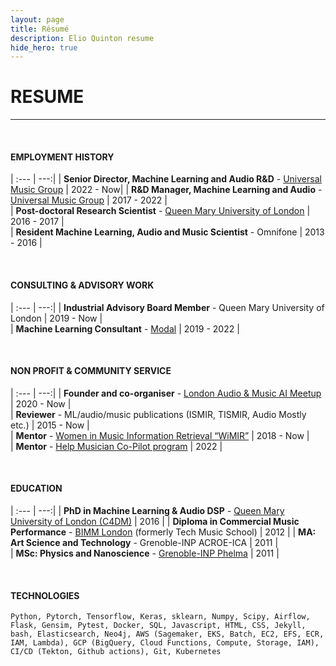 ```yaml
---
layout: page
title: Résumé
description: Elio Quinton resume
hide_hero: true
---
```


# RESUME

<!-- Elio is a scientist, engineer and leader, with primary expertise in Artificial Intelligence (AI), Audio Digital Signal Processing and Music. 

Currently Senior Director of Machine Learning and Audio R&D at Universal Music Group (UMG), where he founded and lead the _Music & Audio Machine Learning Lab (MAML)_, the first ever Machine Learning R&D group in the recorded music industry. The MAML develops cutting edge technology to support and empower artists globally.  -->

----

<br>

<!-- Remove borders from tables. I could not make it work via the SCSS file. -->
<style>
    .content table td, .content table th { border: 0px solid #dbdbdb; border-width: 0 0 0px; padding: 0.25em 0.75em; vertical-align: top; }
</style>

#### EMPLOYMENT HISTORY

| :--- | ---:|
| **Senior Director, Machine Learning and Audio R&D** - [Universal Music Group](https://www.universalmusic.com/) | 2022 - Now|
| **R&D Manager, Machine Learning and Audio** - [Universal Music Group](https://www.universalmusic.com/) | 2017 - 2022 |  
| **Post-doctoral Research Scientist** - [Queen Mary University of London](https://c4dm.eecs.qmul.ac.uk) | 2016 - 2017 |  
| **Resident Machine Learning, Audio and Music Scientist** - Omnifone | 2013 - 2016 |  

<br>

#### CONSULTING & ADVISORY WORK

| :--- | ---:|
| **Industrial Advisory Board Member** - Queen Mary University of London | 2019 - Now |  
| **Machine Learning Consultant** - [Modal](https://www.modal.org.uk) | 2019 - 2022 |  

<br>

#### NON PROFIT & COMMUNITY SERVICE

| :--- | ---:|
| **Founder and co-organiser** - [London Audio & Music AI Meetup](https://www.meetup.com/london-audio-and-music-ai-meetup/) | 2020 - Now |  
| **Reviewer** - ML/audio/music publications (ISMIR, TISMIR, Audio Mostly etc.) | 2015 - Now |  
| **Mentor** - [Women in Music Information Retrieval “WiMIR”](https://wimir.wordpress.com) | 2018 - Now |  
| **Mentor** - [Help Musician Co-Pilot program](https://www.helpmusicians.org.uk/get-support/develop-as-a-musician/co-pilot-the-musicians-mentoring-network) | 2022 |  

<br>

#### EDUCATION

| :--- | ---:|
| **PhD in Machine Learning & Audio DSP** - [Queen Mary University of London (C4DM)](https://c4dm.eecs.qmul.ac.uk) | 2016 |
| **Diploma in Commercial Music Performance** - [BIMM London](https://www.bimm.ac.uk) (formerly Tech Music School) | 2012 |
| **MA: Art Science and Technology** - Grenoble-INP ACROE-ICA | 2011 |  
| **MSc: Physics and Nanoscience** - [Grenoble-INP Phelma](https://phelma.grenoble-inp.fr/en) | 2011 |  


<!-- ### PROJECTS -->

<br>

#### TECHNOLOGIES
```Python, Pytorch, Tensorflow, Keras, sklearn, Numpy, Scipy, Airflow, Flask, Gensim, Pytest, Docker, SQL, Javascript, HTML, CSS, Jekyll, bash, Elasticsearch, Neo4j, AWS (Sagemaker, EKS, Batch, EC2, EFS, ECR, IAM, Lambda), GCP (BigQuery, Cloud Functions, Compute, Storage, IAM), CI/CD (Tekton, Github actions), Git, Kubernetes```


<!-- ### RECOGNITION & INTERESTS

- Etiam luctus ante quis est dictum faucibus.
- Etiam luctus ante quis est dictum faucibus.
- Etiam luctus ante quis est dictum faucibus.
- Etiam luctus ante quis est dictum faucibus.
- Etiam luctus ante quis est dictum faucibus.
- Etiam luctus ante quis est dictum faucibus. -->
